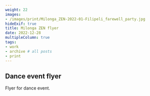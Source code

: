 ```yaml
---
weight: 22
images:
- /images/print/Milonga_ZEN-2022-01-Filipeli_farewell_party.jpg
hideExif: true
title: Milonga ZEN flyer
date: 2022-12-28
multipleColumn: true
tags:
- work
- archive # all posts
- print
---
```


## Dance event flyer

Flyer for dance event.

